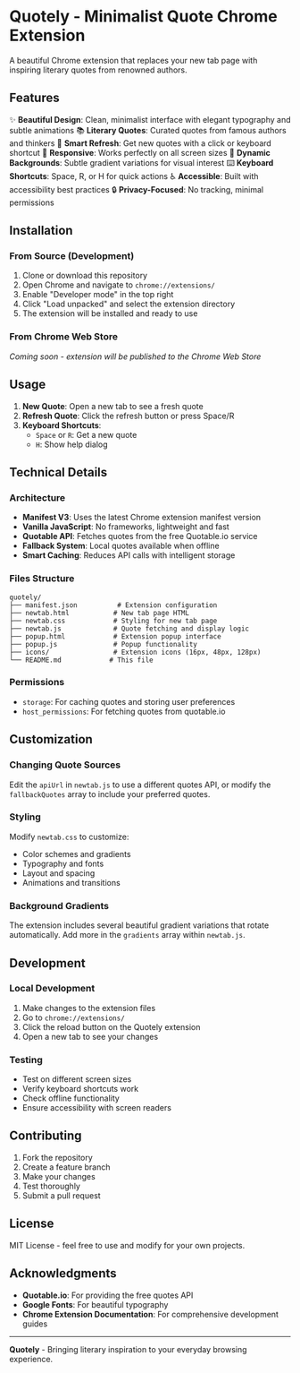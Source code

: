 # Quotely - Minimalist Quote Chrome Extension

A beautiful Chrome extension that replaces your new tab page with inspiring literary quotes from renowned authors.

## Features

✨ **Beautiful Design**: Clean, minimalist interface with elegant typography and subtle animations
📚 **Literary Quotes**: Curated quotes from famous authors and thinkers
🔄 **Smart Refresh**: Get new quotes with a click or keyboard shortcut
📱 **Responsive**: Works perfectly on all screen sizes
🎨 **Dynamic Backgrounds**: Subtle gradient variations for visual interest
⌨️ **Keyboard Shortcuts**: Space, R, or H for quick actions
♿ **Accessible**: Built with accessibility best practices
🔒 **Privacy-Focused**: No tracking, minimal permissions

## Installation

### From Source (Development)

1. Clone or download this repository
2. Open Chrome and navigate to `chrome://extensions/`
3. Enable "Developer mode" in the top right
4. Click "Load unpacked" and select the extension directory
5. The extension will be installed and ready to use

### From Chrome Web Store

*Coming soon - extension will be published to the Chrome Web Store*

## Usage

1. **New Quote**: Open a new tab to see a fresh quote
2. **Refresh Quote**: Click the refresh button or press Space/R
3. **Keyboard Shortcuts**:
   - `Space` or `R`: Get a new quote
   - `H`: Show help dialog

## Technical Details

### Architecture

- **Manifest V3**: Uses the latest Chrome extension manifest version
- **Vanilla JavaScript**: No frameworks, lightweight and fast
- **Quotable API**: Fetches quotes from the free Quotable.io service
- **Fallback System**: Local quotes available when offline
- **Smart Caching**: Reduces API calls with intelligent storage

### Files Structure

```
quotely/
├── manifest.json          # Extension configuration
├── newtab.html           # New tab page HTML
├── newtab.css            # Styling for new tab page  
├── newtab.js             # Quote fetching and display logic
├── popup.html            # Extension popup interface
├── popup.js              # Popup functionality
├── icons/                # Extension icons (16px, 48px, 128px)
└── README.md            # This file
```

### Permissions

- `storage`: For caching quotes and storing user preferences
- `host_permissions`: For fetching quotes from quotable.io

## Customization

### Changing Quote Sources

Edit the `apiUrl` in `newtab.js` to use a different quotes API, or modify the `fallbackQuotes` array to include your preferred quotes.

### Styling

Modify `newtab.css` to customize:
- Color schemes and gradients
- Typography and fonts
- Layout and spacing
- Animations and transitions

### Background Gradients

The extension includes several beautiful gradient variations that rotate automatically. Add more in the `gradients` array within `newtab.js`.

## Development

### Local Development

1. Make changes to the extension files
2. Go to `chrome://extensions/`
3. Click the reload button on the Quotely extension
4. Open a new tab to see your changes

### Testing

- Test on different screen sizes
- Verify keyboard shortcuts work
- Check offline functionality
- Ensure accessibility with screen readers

## Contributing

1. Fork the repository
2. Create a feature branch
3. Make your changes
4. Test thoroughly
5. Submit a pull request

## License

MIT License - feel free to use and modify for your own projects.

## Acknowledgments

- **Quotable.io**: For providing the free quotes API
- **Google Fonts**: For beautiful typography
- **Chrome Extension Documentation**: For comprehensive development guides

---

**Quotely** - Bringing literary inspiration to your everyday browsing experience.